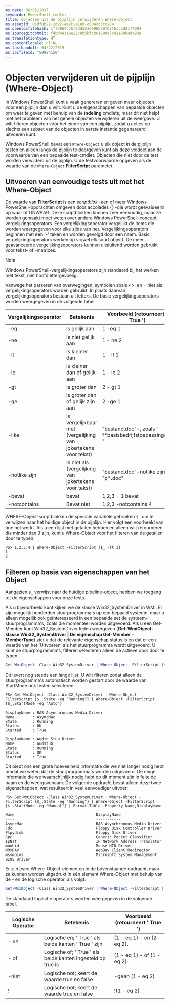 ```yaml
---
ms.date: 06/05/2017
keywords: PowerShell-cmdlet
title: Objecten uit de pijplijn verwijderen Where-Object
ms.assetid: 01df8b22-2d22-4e2c-a18d-c004cd3cc284
ms.openlocfilehash: 1f7d064c7bf2dd551ea96b29762fbccad8174084
ms.sourcegitcommit: f4bd4e116e22c8b5bfcb61680a7c42e58b4da93e
ms.translationtype: HT
ms.contentlocale: nl-NL
ms.lasthandoff: 04/22/2019
ms.locfileid: "59984150"
---
```

# <a name="removing-objects-from-the-pipeline-where-object"></a>Objecten verwijderen uit de pijplijn (Where-Object)

In Windows PowerShell kunt u vaak genereren en geven meer objecten voor een pijplijn dan u wilt. Kunt u de eigenschappen van bepaalde objecten om weer te geven met behulp van de **indeling** cmdlets, maar dit niet helpt met het probleem van het gehele objecten verwijderen uit de weergave. U wilt filteren objecten vóór het einde van een pijplijn, zodat u acties op slechts een subset van de objecten in eerste instantie gegenereerd uitvoeren kunt.

Windows PowerShell bevat een `Where-Object` u elk object in de pijplijn testen en alleen langs de pijplijn te doorgeven kunt als deze voldoet aan de voorwaarde van een bepaalde test-cmdlet. Objecten die niet door de test worden verwijderd uit de pijplijn. U de testvoorwaarde opgeven als de waarde van de `Where-Object` **FilterScript** parameter.

## <a name="performing-simple-tests-with-where-object"></a>Uitvoeren van eenvoudige tests uit met het Where-Object

De waarde van **FilterScript** is een *scriptblok* -een of meer Windows PowerShell-opdrachten omgeven door accolades {} -die wordt geëvalueerd op waar of ONWAAR. Deze scriptblokken kunnen zeer eenvoudig, maar ze worden gemaakt moet weten over andere Windows PowerShell-concept, vergelijkingsoperators. Een vergelijkingsoperator vergelijkt de items die worden weergegeven voor elke zijde van het. Vergelijkingsoperators beginnen met een '-' teken en worden gevolgd door een naam. Basic vergelijkingsoperators werken op vrijwel elk soort object. De meer geavanceerde vergelijkingsoperators kunnen uitsluitend worden gebruikt voor tekst- of -matrices.

> [!NOTE]
> Windows PowerShell-vergelijkingsoperators zijn standaard bij het werken met tekst, niet hoofdlettergevoelig.

Vanwege het parseren van overwegingen, symbolen zoals <>, en = niet als vergelijkingsoperators worden gebruikt. In plaats daarvan vergelijkingsoperators bestaan uit letters. De basic vergelijkingsoperators worden weergegeven in de volgende tabel.

|Vergelijkingsoperator|Betekenis|Voorbeeld (retourneert ' True ')|
|-----------------------|-----------|--------------------------|
|-eq|is gelijk aan|1 -eq 1|
|-ne|Is niet gelijk aan|1 - ne 2|
|-lt|Is kleiner dan|1 - lt 2|
|-le|is kleiner dan of gelijk aan|1 - le 2|
|-gt|Is groter dan|2 - gt 1|
|-ge|is groter dan of gelijk zijn aan|2 -ge 1|
|-like|Is vergelijkbaar met (vergelijking van jokertekens voor tekst)|"bestand.doc"-, zoals ' f\*basisbedrijfstoepassingen? "|
|-notlike zijn|Is niet als (vergelijking van jokertekens voor tekst)|"bestand.doc"-notlike zijn "p\*.doc"|
|-bevat|bevat|1,2,3 - 1 bevat|
|-notcontains|Bevat niet|1,2,3 -notcontains 4|

WHERE-Object-scriptblokken de speciale variabele gebruiken `$_` om te verwijzen naar het huidige object in de pijplijn. Hier volgt een voorbeeld van hoe het werkt. Als u een lijst met getallen hebben en alleen wilt retourneren die minder dan 3 zijn, kunt u Where-Object voor het filteren van de getallen door te typen:

```
PS> 1,2,3,4 | Where-Object -FilterScript {$_ -lt 3}
1
2
```

## <a name="filtering-based-on-object-properties"></a>Filteren op basis van eigenschappen van het Object

Aangezien `$_` verwijst naar de huidige pipeline-object, hebben we toegang tot de eigenschappen voor onze tests.

Als u bijvoorbeeld kunt kijken we de klasse Win32_SystemDriver in WMI. Er zijn mogelijk honderden stuurprogramma's op een bepaald systeem, maar u alleen mogelijk ook geïnteresseerd in een bepaalde set de systeem-stuurprogramma's, zoals die momenteel worden uitgevoerd. Als u een Get-Member kunt Win32_SystemDriver leden weergeven (**Get-WmiObject-klasse Win32_SystemDriver | De eigenschap Get-Member - MemberType**) ziet u dat de relevante eigenschap status is en dat er een waarde van het 'Uitvoeren' als het stuurprogramma wordt uitgevoerd. U kunt de stuurprogramma's, filteren selecteren alleen de actieve door door te typen:

```powershell
Get-WmiObject -Class Win32_SystemDriver | Where-Object -FilterScript {$_.State -eq 'Running'}
```

Dit levert nog steeds een lange lijst. U wilt filteren zodat alleen de stuurprogramma's automatisch worden gestart door de waarde van StartMode ook testen selecteren:

```
PS> Get-WmiObject -Class Win32_SystemDriver | Where-Object -FilterScript {$_.State -eq "Running"} | Where-Object -FilterScript {$_.StartMode -eq "Auto"}

DisplayName : RAS Asynchronous Media Driver
Name        : AsyncMac
State       : Running
Status      : OK
Started     : True

DisplayName : Audio Stub Driver
Name        : audstub
State       : Running
Status      : OK
Started     : True
```

Dit biedt ons een grote hoeveelheid informatie die we niet langer nodig hebt omdat we weten dat de stuurprogramma's worden uitgevoerd. De enige informatie die we waarschijnlijk nodig hebt op dit moment zijn in feite de naam en de weergavenaam. De volgende opdracht bevat alleen deze twee eigenschappen, wat resulteert in veel eenvoudiger uitvoer:

```
PS> Get-WmiObject -Class Win32_SystemDriver | Where-Object -FilterScript {$_.State -eq "Running"} | Where-Object -FilterScript {$_.StartMode -eq "Manual"} | Format-Table -Property Name,DisplayName

Name                                    DisplayName
----                                    -----------
AsyncMac                                RAS Asynchronous Media Driver
Fdc                                     Floppy Disk Controller Driver
Flpydisk                                Floppy Disk Driver
Gpc                                     Generic Packet Classifier
IpNat                                   IP Network Address Translator
mouhid                                  Mouse HID Driver
MRxDAV                                  WebDav Client Redirector
mssmbios                                Microsoft System Management BIOS Driver
```

Er zijn twee Where-Object-elementen in de bovenstaande opdracht, maar ze kunnen worden uitgedrukt in één element Where-Object met behulp van de - en de logische operator, als volgt:

```powershell
Get-WmiObject -Class Win32_SystemDriver | Where-Object -FilterScript { ($_.State -eq 'Running') -and ($_.StartMode -eq 'Manual') } | Format-Table -Property Name,DisplayName
```

De standaard logische operators worden weergegeven in de volgende tabel.

|Logische Operator|Betekenis|Voorbeeld (retourneert ' True ')|
|--------------------|-----------|--------------------------|
|- en|Logische en; ' True ' als beide kanten ' True ' zijn|(1 - eq 1) - en (2 - eq 2).|
|- of|Logische of; ' True ' als beide kanten ingesteld op true is|(1 - eq 1) - of (1 - eq 2).|
|-niet|Logische not; keert de waarde true en false|-geen (1 - eq 2)|
|\!|Logische not; keert de waarde true en false|\!(1 - eq 2)|
